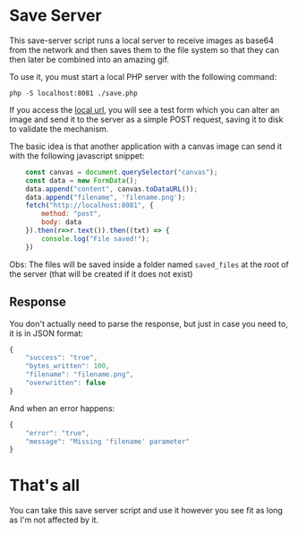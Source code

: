 # Save Server

This save-server script runs a local server to receive images as base64 from the network and then saves them to the file system so that they can then later be combined into an amazing gif.

To use it, you must start a local PHP server with the following command:

```
php -S localhost:8081 ./save.php
```

If you access the [local url](http://localhost:8081/), you will see a test form which you can alter an image and send it to the server as a simple POST request, saving it to disk to validate the mechanism.

The basic idea is that another application with a canvas image can send it with the following javascript snippet:

```js
	const canvas = document.querySelector("canvas");
	const data = new FormData();
	data.append("content", canvas.toDataURL());
	data.append("filename", 'filename.png');
	fetch("http://localhost:8081", {
		method: "post",
		body: data
	}).then(r=>r.text()).then((txt) => {
		console.log("File saved!");
	})
```

Obs: The files will be saved inside a folder named `saved_files` at the root of the server (that will be created if it does not exist)

## Response

You don't actually need to parse the response, but just in case you need to, it is in JSON format:

```js
{
	"success": "true",
	"bytes_written": 100,
	"filename": "filename.png",
	"overwritten": false
}
```

And when an error happens:

```js
{
	"error": "true",
	"message": "Missing 'filename' parameter"
}
```

# That's all

You can take this save server script and use it however you see fit as long as I'm not affected by it.
